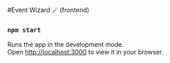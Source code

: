 
#Event Wizard 🪄 (frontend)
### `npm start`

Runs the app in the development mode.\
Open [http://localhost:3000](http://localhost:3000) to view it in your browser.

